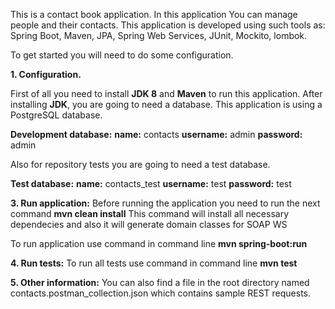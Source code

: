 
This is a contact book application. In this application You can manage people and their contacts.
This application is developed using such tools as: Spring Boot, Maven, JPA, Spring Web Services, JUnit, Mockito, lombok. 

To get started you will need to do some configuration.

**1. Configuration.**

First of all you need to install **JDK 8** and **Maven** to run this application.
After installing **JDK**, you are going to need a database.
This application is using a PostgreSQL database.

**Development database:**
    **name:** contacts
    **username:** admin
    **password:** admin

Also for repository tests you are going to need a test database.

**Test database:**
    **name:** contacts_test
    **username:** test
    **password:** test

**3. Run application:**
Before running the application you need to run the next command **mvn clean install**
This command will install all necessary dependecies and also it will generate domain classes for SOAP WS

To run application use command in command line **mvn spring-boot:run**

**4. Run tests:**
To run all tests use command in command line **mvn test**

**5. Other information:**
You can also find a file in the root directory named contacts.postman_collection.json which contains sample REST requests.
